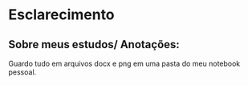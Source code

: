 # Esclarecimento

## Sobre meus estudos/ Anotações:

Guardo tudo em arquivos docx e png em uma pasta do meu notebook pessoal.